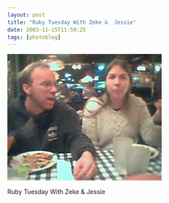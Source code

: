 ```yaml
---
layout: post
title: "Ruby Tuesday With Zeke &  Jessie"
date: 2003-11-15T11:59:25
tags: [photoblog]
---
```


![Ruby Tuesday With Zeke & Jessie][1]

Ruby Tuesday With Zeke & Jessie

   [1]: /2003/11/15/4967468162_0.jpg
